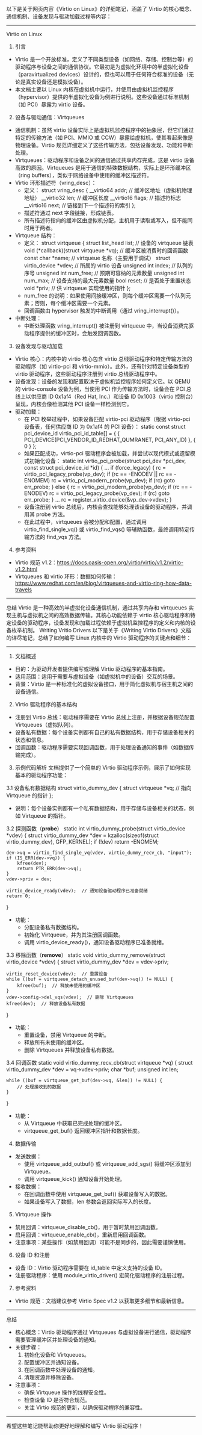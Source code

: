以下是关于网页内容《Virtio on Linux》的详细笔记，涵盖了 Virtio 的核心概念、通信机制、设备发现与驱动加载过程等内容：


---
Virtio on Linux
1. 引言
- Virtio 是一个开放标准，定义了不同类型设备（如网络、存储、控制台等）的驱动程序与设备之间的通信协议。它最初是为虚拟化环境中的半虚拟化设备（paravirtualized devices）设计的，但也可以用于任何符合标准的设备（无论是真实设备还是模拟设备）。
- 本文档主要以 Linux 内核在虚拟机中运行，并使用由虚拟机监控程序（hypervisor）提供的半虚拟化设备为例进行说明。这些设备通过标准机制（如 PCI）暴露为 virtio 设备。

2. 设备与驱动通信：Virtqueues
- 通信机制：虽然 virtio 设备实际上是虚拟机监控程序中的抽象层，但它们通过特定的传输方法（如 PCI、MMIO 或 CCW）暴露给虚拟机，使其看起来像是物理设备。Virtio 规范详细定义了这些传输方法，包括设备发现、功能和中断处理。
- Virtqueues：驱动程序和设备之间的通信通过共享内存完成，这是 virtio 设备高效的原因。Virtqueues 是用于通信的特殊数据结构，实际上是环形缓冲区（ring buffers），类似于网络设备中使用的缓冲区描述符。
- Virtio 环形描述符（vring_desc）：
  - 定义：
struct vring_desc {
    __virtio64 addr;   // 缓冲区地址（虚拟机物理地址）
    __virtio32 len;    // 缓冲区长度
    __virtio16 flags;  // 描述符标志
    __virtio16 next;   // 链接到下一个描述符的索引
};
  - 描述符通过 next 字段链接，形成链表。
  - 所有描述符指向的缓冲区由虚拟机分配，主机用于读取或写入，但不能同时用于两者。
- Virtqueue 结构：
  - 定义：
struct virtqueue {
    struct list_head list;  // 设备的 virtqueue 链表
    void (*callback)(struct virtqueue *vq);  // 缓冲区被消费时的回调函数
    const char *name;       // virtqueue 名称（主要用于调试）
    struct virtio_device *vdev;  // 所属的 virtio 设备
    unsigned int index;     // 队列的序号
    unsigned int num_free;  // 预期可容纳的元素数量
    unsigned int num_max;   // 设备支持的最大元素数量
    bool reset;             // 是否处于重置状态
    void *priv;             // 供 virtqueue 实现使用的指针
};
  - num_free 的说明：如果使用间接缓冲区，则每个缓冲区需要一个队列元素；否则，每个缓冲区需要一个元素。
  - 回调函数由 hypervisor 触发的中断调用（通过 vring_interrupt()）。
- 中断处理：
  - 中断处理函数 vring_interrupt() 被注册到 virtqueue 中，当设备消费完驱动程序提供的缓冲区时，会触发回调函数。

3. 设备发现与驱动加载
- Virtio 核心：内核中的 virtio 核心包含 virtio 总线驱动程序和特定传输方法的驱动程序（如 virtio-pci 和 virtio-mmio）。此外，还有针对特定设备类型的 virtio 驱动程序，这些驱动程序注册到 virtio 总线驱动程序中。
- 设备发现：设备的发现和配置取决于虚拟机监控程序如何定义它。以 QEMU 的 virtio-console 设备为例，当使用 PCI 作为传输方法时，设备会在 PCI 总线上以供应商 ID 0x1af4（Red Hat, Inc.）和设备 ID 0x1003（virtio 控制台）呈现，内核会像检测其他 PCI 设备一样检测到它。
- 驱动加载：
  - 在 PCI 枚举过程中，如果设备匹配 virtio-pci 驱动程序（根据 virtio-pci 设备表，任何供应商 ID 为 0x1af4 的 PCI 设备）：
static const struct pci_device_id virtio_pci_id_table[] = {
    { PCI_DEVICE(PCI_VENDOR_ID_REDHAT_QUMRANET, PCI_ANY_ID) },
    { 0 }
};
  - 如果匹配成功，virtio-pci 驱动程序会被加载，并尝试以现代模式或遗留模式初始化设备：
static int virtio_pci_probe(struct pci_dev *pci_dev,
                            const struct pci_device_id *id)
{
    ...
    if (force_legacy) {
        rc = virtio_pci_legacy_probe(vp_dev);
        if (rc == -ENODEV || rc == -ENOMEM)
            rc = virtio_pci_modern_probe(vp_dev);
        if (rc)
            goto err_probe;
    } else {
        rc = virtio_pci_modern_probe(vp_dev);
        if (rc == -ENODEV)
            rc = virtio_pci_legacy_probe(vp_dev);
        if (rc)
            goto err_probe;
    }
    ...
    rc = register_virtio_device(&vp_dev->vdev);
}
  - 设备注册到 virtio 总线后，内核会查找能够处理该设备的驱动程序，并调用其 probe 方法。
  - 在此过程中，virtqueues 会被分配和配置，通过调用 virtio_find_single_vq() 或 virtio_find_vqs() 等辅助函数，最终调用特定传输方法的 find_vqs 方法。

4. 参考资料
- Virtio 规范 v1.2：https://docs.oasis-open.org/virtio/virtio/v1.2/virtio-v1.2.html
- Virtqueues 和 virtio 环形：数据如何传输：https://www.redhat.com/en/blog/virtqueues-and-virtio-ring-how-data-travels


---
总结
Virtio 是一种高效的半虚拟化设备通信机制，通过共享内存和 virtqueues 实现主机与虚拟机之间的高效数据传输。其核心功能依赖于 virtio 核心驱动程序和特定设备的驱动程序，设备发现和加载过程依赖于虚拟机监控程序的定义和内核的设备枚举机制。
Writing Vritio Drivers
以下是关于《Writing Virtio Drivers》文档的详尽笔记，总结了如何编写 Linux 内核中的 Virtio 驱动程序的关键点和细节：


---

1. 文档概述
- 目的：为驱动开发者提供编写或理解 Virtio 驱动程序的基本指南。
- 适用范围：适用于需要与虚拟设备（如虚拟机中的设备）交互的场景。
- 背景：Virtio 是一种标准化的虚拟设备接口，用于简化虚拟机与宿主机之间的设备通信。

2. Virtio 驱动程序的基本结构
- 注册到 Virtio 总线：驱动程序需要在 Virtio 总线上注册，并根据设备规范配置 Virtqueues（虚拟队列）。
- 设备私有数据：每个设备实例都有自己的私有数据结构，用于存储设备相关的状态和信息。
- 回调函数：驱动程序需要实现回调函数，用于处理设备通知的事件（如数据传输完成）。

3. 示例代码解析
文档提供了一个简单的 Virtio 驱动程序示例，展示了如何实现基本的驱动程序功能：

3.1 设备私有数据结构
struct virtio_dummy_dev {
    struct virtqueue *vq;  // 指向 Virtqueue 的指针
};
- 说明：每个设备实例都有一个私有数据结构，用于存储与设备相关的状态，例如 Virtqueue 的指针。

3.2 探测函数（**probe**）
static int virtio_dummy_probe(struct virtio_device *vdev)
{
    struct virtio_dummy_dev *dev = kzalloc(sizeof(struct virtio_dummy_dev), GFP_KERNEL);
    if (!dev)
        return -ENOMEM;

    dev->vq = virtio_find_single_vq(vdev, virtio_dummy_recv_cb, "input");
    if (IS_ERR(dev->vq)) {
        kfree(dev);
        return PTR_ERR(dev->vq);
    }
    vdev->priv = dev;

    virtio_device_ready(vdev);  // 通知设备驱动程序已准备就绪
    return 0;
}
- 功能：
  - 分配设备私有数据结构。
  - 初始化 Virtqueue，并为其注册回调函数。
  - 调用 virtio_device_ready()，通知设备驱动程序已准备就绪。

3.3 移除函数（**remove**）
static void virtio_dummy_remove(struct virtio_device *vdev)
{
    struct virtio_dummy_dev *dev = vdev->priv;

    virtio_reset_device(vdev);  // 重置设备
    while ((buf = virtqueue_detach_unused_buf(dev->vq)) != NULL) {
        kfree(buf);  // 释放未使用的缓冲区
    }
    vdev->config->del_vqs(vdev);  // 删除 Virtqueues
    kfree(dev);  // 释放设备私有数据
}
- 功能：
  - 重置设备，禁用 Virtqueue 的中断。
  - 释放所有未使用的缓冲区。
  - 删除 Virtqueues 并释放设备私有数据。

3.4 回调函数
static void virtio_dummy_recv_cb(struct virtqueue *vq)
{
    struct virtio_dummy_dev *dev = vq->vdev->priv;
    char *buf;
    unsigned int len;

    while ((buf = virtqueue_get_buf(dev->vq, &len)) != NULL) {
        // 处理接收到的数据
    }
}
- 功能：
  - 从 Virtqueue 中获取已完成处理的缓冲区。
  - virtqueue_get_buf() 返回缓冲区指针和数据长度。

4. 数据传输
- 发送数据：
  - 使用 virtqueue_add_outbuf() 或 virtqueue_add_sgs() 将缓冲区添加到 Virtqueue。
  - 调用 virtqueue_kick() 通知设备开始处理。
- 接收数据：
  - 在回调函数中使用 virtqueue_get_buf() 获取设备写入的数据。
  - 如果设备写入了数据，len 参数会返回实际写入的长度。

5. Virtqueue 操作
- 禁用回调：virtqueue_disable_cb()，用于暂时禁用回调函数。
- 启用回调：virtqueue_enable_cb()，重新启用回调函数。
- 注意事项：某些操作（如禁用回调）可能不是同步的，因此需要谨慎使用。

6. 设备 ID 和注册
- 设备 ID：Virtio 驱动程序需要在 id_table 中定义支持的设备 ID。
- 注册驱动程序：使用 module_virtio_driver() 宏简化驱动程序的注册过程。

7. 参考资料
- Virtio 规范：文档建议参考 Virtio Spec v1.2 以获取更多细节和最新信息。


---

总结
- 核心概念：Virtio 驱动程序通过 Virtqueues 与虚拟设备进行通信，驱动程序需要管理缓冲区并处理设备的通知。
- 关键步骤：
  1. 初始化设备和 Virtqueues。
  2. 配置缓冲区并通知设备。
  3. 在回调函数中处理设备的通知。
  4. 清理资源并移除设备。
- 注意事项：
  - 确保 Virtqueue 操作的线程安全性。
  - 检查设备 ID 是否符合规范。
  - 关注 Virtio 规范的更新，以确保驱动程序的兼容性。


---

希望这些笔记能帮助你更好地理解和编写 Virtio 驱动程序！
